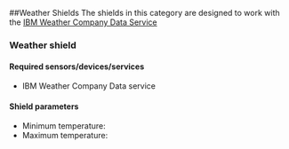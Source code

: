 ##Weather Shields
The shields in this category are designed to work with the [IBM Weather Company Data Service](https://console.ng.bluemix.net/catalog/services/weather-company-data/) 

### Weather shield

#### Required sensors/devices/services
- IBM Weather Company Data service

#### Shield parameters
- Minimum temperature:
- Maximum temperature: